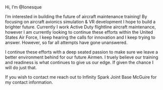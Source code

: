 Hi, I’m @Ionesque

I’m interested in building the future of aircraft maintenance training! By focusing on aircraft avionics simulation 
& VR development I hope to build a brighter future. Currently I work Active Duty flightline aircraft maintenance, 
however I am currently looking to continue these efforts within the United States Air Force, I keep hearing the calls 
for innovation and I keep trying to answer. However, so far all attempts have gone unanswered.

I continue these efforts with a deep seated passion to make sure we leave a better environment behind for our 
future Airmen. I truely believe our training and readiness is what continues to give us our edge. If given the
chance I will do just that.


If you wish to contact me reach out to Infinity Spark Joint Base McGuire for my contact information.
